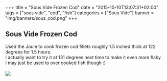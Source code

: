 +++
title = "Sous Vide Frozen Cod"
date = "2015-10-10T13:07:31+02:00"
tags = ["sous vide", "cod", "fish"]
categories = ["Sous Vide"]
banner = "img/banners/sous_cod.png"
+++

## Sous Vide Frozen Cod

Used the Joule to cook frozen cod fillets roughly 1.5 inched thick at 122 degrees for 1.5 hours.  
I actually want to try it at 131 degrees next time to make it even more flaky.  
I may just be used to over cooked fish though :)  
<br>
![](/cook/img/banners/sous_cod.png)
